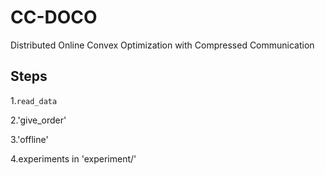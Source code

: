 # CC-DOCO
Distributed Online Convex Optimization with Compressed Communication

## Steps

1.`read_data`

2.'give_order'

3.'offline'

4.experiments in 'experiment/'
